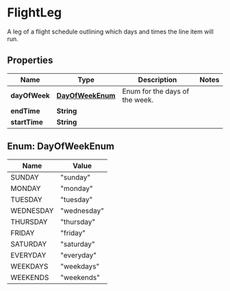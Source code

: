 

# FlightLeg

A leg of a flight schedule outlining which days and times the line item will run.

## Properties

| Name | Type | Description | Notes |
|------------ | ------------- | ------------- | -------------|
|**dayOfWeek** | [**DayOfWeekEnum**](#DayOfWeekEnum) | Enum for the days of the week. |  |
|**endTime** | **String** |  |  |
|**startTime** | **String** |  |  |



## Enum: DayOfWeekEnum

| Name | Value |
|---- | -----|
| SUNDAY | &quot;sunday&quot; |
| MONDAY | &quot;monday&quot; |
| TUESDAY | &quot;tuesday&quot; |
| WEDNESDAY | &quot;wednesday&quot; |
| THURSDAY | &quot;thursday&quot; |
| FRIDAY | &quot;friday&quot; |
| SATURDAY | &quot;saturday&quot; |
| EVERYDAY | &quot;everyday&quot; |
| WEEKDAYS | &quot;weekdays&quot; |
| WEEKENDS | &quot;weekends&quot; |



